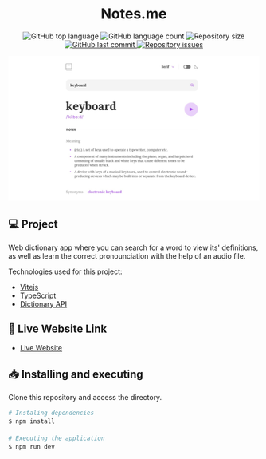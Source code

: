 <h1 align="center">
  Notes.me
</h1>

<p align="center">
  <img alt="GitHub top language" src="https://img.shields.io/github/languages/top/humbruno/dictionary.svg" />
  
  <img alt="GitHub language count" src="https://img.shields.io/github/languages/count/humbruno/dictionary.svg" />
  
  <img alt="Repository size" src="https://img.shields.io/github/repo-size/humbruno/dictionary.svg" />

  <a href="https://github.com/humbruno/dictionary/commits/master">
    <img alt="GitHub last commit" src="https://img.shields.io/github/last-commit/humbruno/dictionary.svg" />
  </a>
  
  <a href="https://github.com/humbruno/dictionary/issues">
    <img alt="Repository issues" src="https://img.shields.io/github/issues/humbruno/dictionary.svg" />
  </a>
</p>

<p align="center">
  <img src=".github/preview.png" width="800px" />
</p>

## 💻 Project

Web dictionary app where you can search for a word to view its' definitions, as well as learn the correct pronounciation with the help of an audio file.

Technologies used for this project:

- [Vitejs](https://vitejs.dev/)
- [TypeScript](https://redux-toolkit.js.org/)
- [Dictionary API](https://dictionaryapi.dev/)

## 🔌 Live Website Link

- [Live Website](https://dictionary.brunosantos.dev/)

## 📥 Installing and executing

Clone this repository and access the directory.

```bash
# Instaling dependencies
$ npm install

# Executing the application
$ npm run dev
```
